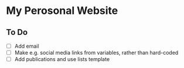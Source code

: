 # My Perosonal Website

## To Do
- [ ] Add email
- [ ] Make e.g. social media links from variables, rather than hard-coded
- [ ] Add publications and use lists template